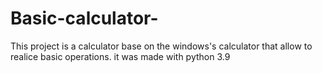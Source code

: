 # Basic-calculator-
This project is a calculator base on the windows's calculator that allow to realice basic operations. it was made with python 3.9
